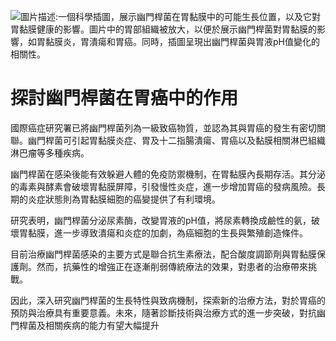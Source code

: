 ![*圖片描述*:一個科學插圖，展示幽門桿菌在胃黏膜中的可能生長位置，以及它對胃黏膜健康的影響。圖片中的胃部組織被放大，以便於展示幽門桿菌對胃黏膜的影響，如胃黏膜炎，胃潰瘍和胃癌。同時，插圖呈現出幽門桿菌與胃液pH值變化的相關性。](https://i.imgur.com/L8Np6dp.jpeg)
# 探討幽門桿菌在胃癌中的作用

國際癌症研究署已將幽門桿菌列為一級致癌物質，並認為其與胃癌的發生有密切關聯。幽門桿菌可引起胃黏膜炎症、胃及十二指腸潰瘍、胃癌以及黏膜相關淋巴組織淋巴瘤等多種疾病。

幽門桿菌在感染後能有效躲避人體的免疫防禦機制，在胃黏膜內長期存活。其分泌的毒素與酵素會破壞胃黏膜屏障，引發慢性炎症，進一步增加胃癌的發病風險。長期的炎症狀態則為胃黏膜細胞的癌變提供了有利環境。

研究表明，幽門桿菌分泌尿素酶，改變胃液的pH值，將尿素轉換成鹼性的氨，破壞胃黏膜，進一步導致潰瘍和炎症的加劇，為癌細胞的生長與繁殖創造條件。 

目前治療幽門桿菌感染的主要方式是聯合抗生素療法，配合酸度調節劑與胃黏膜保護劑。然而，抗藥性的增強正在逐漸削弱傳統療法的效果，對患者的治療帶來挑戰。

因此，深入研究幽門桿菌的生長特性與致病機制，探索新的治療方法，對於胃癌的預防與治療具有重要意義。未來，隨著診斷技術與治療方式的進一步突破，對抗幽門桿菌及相關疾病的能力有望大幅提升


